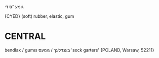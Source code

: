 גומע
־ס
די

{CYED}
(soft) rubber, elastic, gum

CENTRAL
========

bendlax / gumɩs בענדלעך / גומעס 'sock garters' {POLAND, Warsaw, 52211}